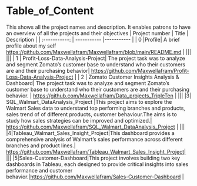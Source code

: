 # Table_of_Content
This shows all the project names and description. It enables patrons to have an overview of all the projects and their objectives
| Project number | Title | Description |
| :-----------: | ----------- |----------- |
| 0 |Profile| A brief profile about my self
https://github.com/Maxwellafram/Maxwellafram/blob/main/README.md |
|||
|||
| 1 | Profit-Loss-Data-Analysis-Project| The project task was to analyze and segment Zomato’s customer base to understand who their customers are and their purchasing behavior|
https://github.com/Maxwellafram/Profit-Loss-Data-Analysis-Project |
| 2 | Zomato Customer Insights Analysis & Dashboard| The project task was to analyze and segment Zomato’s customer base to understand who their customers are and their purchasing behavior. |
https://github.com/Maxwellafram/Data_projects_TripleTen  |
|||
|3| SQL_Walmart_DataAnalysis_Project |This project aims to explore the Walmart Sales data to understand top performing branches and products, sales trend of of different products, customer behaviour.The aims is to study how sales strategies can be improved and optimized.|
https://github.com/Maxwellafram/SQL_Walmart_DataAnalysis_Project |
|||
|4|Tableau_Walmart_Sales_Insight_Project|This dashboard provides a comprehensive analysis of Walmart’s sales performance across different branches and product lines.|
https://github.com/Maxwellafram/Tableau_Walmart_Sales_Insight_Project|
|||
|5|Sales-Customer-Dashboard|This project involves building two key dashboards in Tableau, each designed to provide critical insights into sales performance and customer behavior.|https://github.com/Maxwellafram/Sales-Customer-Dashboard |
